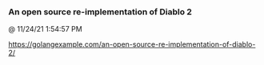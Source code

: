 ﻿

### An open source re-implementation of Diablo 2
@ 11/24/21 1:54:57 PM

https://golangexample.com/an-open-source-re-implementation-of-diablo-2/


